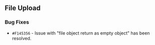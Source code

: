 ## File Upload

### Bug Fixes

- `#F145356` - Issue with "file object return as empty object" has been resolved.
